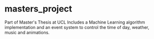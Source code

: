 # masters_project
Part of Master's Thesis at UCL
Includes a Machine Learning algorithm implementation and an event system to control the time of day, weather, music and animations.
